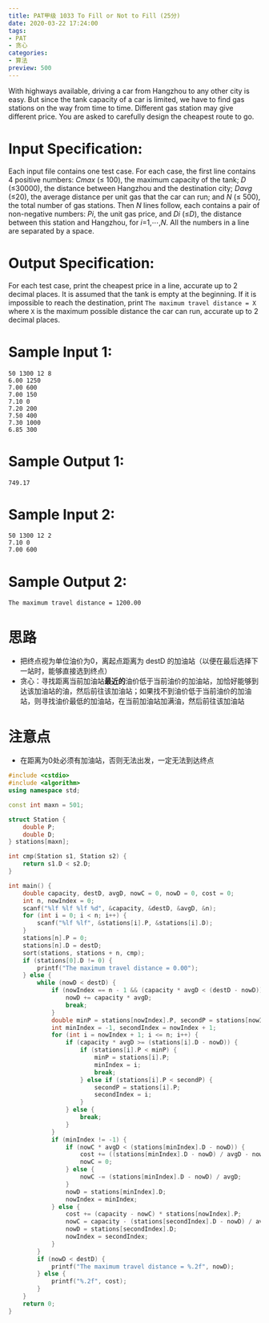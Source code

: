 ```yaml
---
title: PAT甲级 1033 To Fill or Not to Fill (25分)
date: 2020-03-22 17:24:00
tags: 
- PAT
- 贪心
categories: 
- 算法
preview: 500
---
```


With highways available, driving a car from Hangzhou to any other city is easy. But since the tank capacity of a car is limited, we have to find gas stations on the way from time to time. Different gas station may give different price. You are asked to carefully design the cheapest route to go.

# Input Specification:

Each input file contains one test case. For each case, the first line contains 4 positive numbers: *Cmax* (≤ 100), the maximum capacity of the tank; *D* (≤30000), the distance between Hangzhou and the destination city; *Davg* (≤20), the average distance per unit gas that the car can run; and *N* (≤ 500), the total number of gas stations. Then *N* lines follow, each contains a pair of non-negative numbers: *Pi*, the unit gas price, and *Di* (≤*D*), the distance between this station and Hangzhou, for *i*=1,⋯,*N*. All the numbers in a line are separated by a space.

# Output Specification:

For each test case, print the cheapest price in a line, accurate up to 2 decimal places. It is assumed that the tank is empty at the beginning. If it is impossible to reach the destination, print `The maximum travel distance = X` where `X` is the maximum possible distance the car can run, accurate up to 2 decimal places.

# Sample Input 1:

```in
50 1300 12 8
6.00 1250
7.00 600
7.00 150
7.10 0
7.20 200
7.50 400
7.30 1000
6.85 300
```

# Sample Output 1:

```out
749.17
```

# Sample Input 2:

```
50 1300 12 2
7.10 0
7.00 600
```

# Sample Output 2:

```
The maximum travel distance = 1200.00
```

# 思路

- 把终点视为单位油价为0，离起点距离为 destD 的加油站（以便在最后选择下一站时，能够直接选到终点）
- 贪心：寻找距离当前加油站**最近的**油价低于当前油价的加油站，加恰好能够到达该加油站的油，然后前往该加油站；如果找不到油价低于当前油价的加油站，则寻找油价最低的加油站，在当前加油站加满油，然后前往该加油站

# 注意点

- 在距离为0处必须有加油站，否则无法出发，一定无法到达终点

```cpp
#include <cstdio>
#include <algorithm>
using namespace std;

const int maxn = 501;

struct Station {
    double P;
    double D;
} stations[maxn];

int cmp(Station s1, Station s2) {
    return s1.D < s2.D;
}

int main() {
    double capacity, destD, avgD, nowC = 0, nowD = 0, cost = 0;
    int n, nowIndex = 0;
    scanf("%lf %lf %lf %d", &capacity, &destD, &avgD, &n);
    for (int i = 0; i < n; i++) {
        scanf("%lf %lf", &stations[i].P, &stations[i].D);
    }
    stations[n].P = 0;
    stations[n].D = destD;
    sort(stations, stations + n, cmp);
    if (stations[0].D != 0) {
        printf("The maximum travel distance = 0.00");
    } else {
        while (nowD < destD) {
            if (nowIndex == n - 1 && (capacity * avgD < (destD - nowD)) || (nowIndex < n - 1) && (capacity * avgD < (stations[nowIndex + 1].D - nowD))) {
                nowD += capacity * avgD;
                break;
            }
            double minP = stations[nowIndex].P, secondP = stations[nowIndex + 1].P;
            int minIndex = -1, secondIndex = nowIndex + 1;
            for (int i = nowIndex + 1; i <= n; i++) {
                if (capacity * avgD >= (stations[i].D - nowD)) {
                    if (stations[i].P < minP) {
                        minP = stations[i].P;
                        minIndex = i;
                        break;
                    } else if (stations[i].P < secondP) {
                        secondP = stations[i].P;
                        secondIndex = i;
                    }
                } else {
                    break;
                }
            }
            if (minIndex != -1) {
                if (nowC * avgD < (stations[minIndex].D - nowD)) {
                    cost += ((stations[minIndex].D - nowD) / avgD - nowC) * stations[nowIndex].P;
                    nowC = 0;
                } else {
                    nowC -= (stations[minIndex].D - nowD) / avgD;
                }
                nowD = stations[minIndex].D;
                nowIndex = minIndex;
            } else {
                cost += (capacity - nowC) * stations[nowIndex].P;
                nowC = capacity - (stations[secondIndex].D - nowD) / avgD;
                nowD = stations[secondIndex].D;
                nowIndex = secondIndex;
            }
        }
        if (nowD < destD) {
            printf("The maximum travel distance = %.2f", nowD);
        } else {
            printf("%.2f", cost);
        }
    }
    return 0;
}
```

